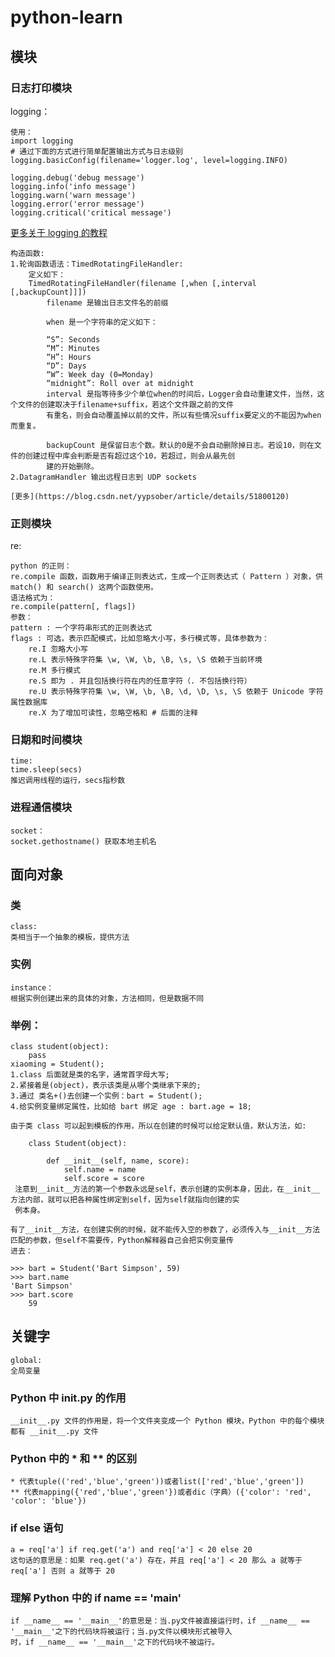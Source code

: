 # python-learn
## 模块
### 日志打印模块

logging：

    使用： 
    import logging
    # 通过下面的方式进行简单配置输出方式与日志级别
    logging.basicConfig(filename='logger.log', level=logging.INFO)

    logging.debug('debug message')
    logging.info('info message')
    logging.warn('warn message')
    logging.error('error message')
    logging.critical('critical message')
[更多关于 logging 的教程](https://www.jianshu.com/p/feb86c06c4f4)

    构造函数:
    1.轮询函数语法：TimedRotatingFileHandler:
        定义如下：
        TimedRotatingFileHandler(filename [,when [,interval [,backupCount]]])
            filename 是输出日志文件名的前缀

            when 是一个字符串的定义如下：

            “S”: Seconds
            “M”: Minutes
            “H”: Hours
            “D”: Days
            “W”: Week day (0=Monday)
            “midnight”: Roll over at midnight
            interval 是指等待多少个单位when的时间后，Logger会自动重建文件，当然，这个文件的创建取决于filename+suffix，若这个文件跟之前的文件
            有重名，则会自动覆盖掉以前的文件，所以有些情况suffix要定义的不能因为when而重复。

            backupCount 是保留日志个数。默认的0是不会自动删除掉日志。若设10，则在文件的创建过程中库会判断是否有超过这个10，若超过，则会从最先创
            建的开始删除。
    2.DatagramHandler 输出远程日志到 UDP sockets
    
    [更多](https://blog.csdn.net/yypsober/article/details/51800120)
### 正则模块
re:

    python 的正则：
    re.compile 函数，函数用于编译正则表达式，生成一个正则表达式（ Pattern ）对象，供 match() 和 search() 这两个函数使用。
    语法格式为：
    re.compile(pattern[, flags])
    参数：
    pattern : 一个字符串形式的正则表达式
    flags : 可选，表示匹配模式，比如忽略大小写，多行模式等，具体参数为：
        re.I 忽略大小写
        re.L 表示特殊字符集 \w, \W, \b, \B, \s, \S 依赖于当前环境
        re.M 多行模式
        re.S 即为 . 并且包括换行符在内的任意字符（. 不包括换行符）
        re.U 表示特殊字符集 \w, \W, \b, \B, \d, \D, \s, \S 依赖于 Unicode 字符属性数据库
        re.X 为了增加可读性，忽略空格和 # 后面的注释
### 日期和时间模块

    time:
    time.sleep(secs)
    推迟调用线程的运行，secs指秒数
    
### 进程通信模块

    socket：
    socket.gethostname() 获取本地主机名
## 面向对象

### 类
    class:
    类相当于一个抽象的模板，提供方法
    
### 实例
    instance：
    根据实例创建出来的具体的对象，方法相同，但是数据不同
    
### 举例：
    class student(object):
        pass
    xiaoming = Student();
    1.class 后面就是类的名字，通常首字母大写;
    2.紧接着是(object)，表示该类是从哪个类继承下来的;
    3.通过 类名+()去创建一个实例：bart = Student();
    4.给实例变量绑定属性，比如给 bart 绑定 age : bart.age = 18;
    
    由于类 class 可以起到模板的作用，所以在创建的时候可以给定默认值，默认方法，如:
    
        class Student(object):

            def __init__(self, name, score):
                self.name = name
                self.score = score
     注意到__init__方法的第一个参数永远是self，表示创建的实例本身，因此，在__init__方法内部，就可以把各种属性绑定到self，因为self就指向创建的实
     例本身。

    有了__init__方法，在创建实例的时候，就不能传入空的参数了，必须传入与__init__方法匹配的参数，但self不需要传，Python解释器自己会把实例变量传
    进去：

    >>> bart = Student('Bart Simpson', 59)
    >>> bart.name
    'Bart Simpson'
    >>> bart.score
        59
## 关键字

    global:
    全局变量 
    
### Python 中 __init__.py 的作用

    __init__.py 文件的作用是，将一个文件夹变成一个 Python 模块，Python 中的每个模块都有 __init__.py 文件
### Python 中的 * 和 ** 的区别

    * 代表tuple(('red','blue','green'))或者list(['red','blue','green'])
    ** 代表mapping({'red','blue','green'})或者dic（字典）({'color': 'red', 'color': 'blue'})
    
### if else 语句

    a = req['a'] if req.get('a') and req['a'] < 20 else 20
    这句话的意思是：如果 req.get('a') 存在，并且 req['a'] < 20 那么 a 就等于 req['a'] 否则 a 就等于 20
### 理解 Python 中的 if __name__ == '__main__'
    if __name__ == '__main__'的意思是：当.py文件被直接运行时，if __name__ == '__main__'之下的代码块将被运行；当.py文件以模块形式被导入
    时，if __name__ == '__main__'之下的代码块不被运行。
